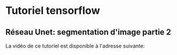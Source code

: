 # Tutoriel tensorflow
## Réseau Unet: segmentation d'image partie 2

La vidéo de ce tutoriel est disponible à l'adresse suivante: 


